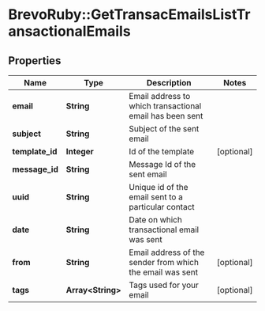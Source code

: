 # BrevoRuby::GetTransacEmailsListTransactionalEmails

## Properties
Name | Type | Description | Notes
------------ | ------------- | ------------- | -------------
**email** | **String** | Email address to which transactional email has been sent | 
**subject** | **String** | Subject of the sent email | 
**template_id** | **Integer** | Id of the template | [optional] 
**message_id** | **String** | Message Id of the sent email | 
**uuid** | **String** | Unique id of the email sent to a particular contact | 
**date** | **String** | Date on which transactional email was sent | 
**from** | **String** | Email address of the sender from which the email was sent | [optional] 
**tags** | **Array&lt;String&gt;** | Tags used for your email | [optional] 


